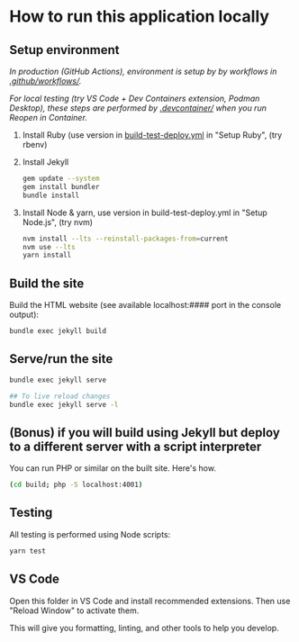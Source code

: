 # How to run this application locally

## Setup environment

_In production (GitHub Actions), environment is setup by by workflows in [.github/workflows/](.github/workflows/)._

_For local testing (try VS Code + Dev Containers extension, Podman Desktop), these steps are performed by [.devcontainer/](.devcontainer/) when you run Reopen in Container._

1. Install Ruby (use version in [build-test-deploy.yml](https://github.com/fulldecent/github-pages-template/blob/main/.github/workflows/build-test-deploy.yml) in "Setup Ruby", (try rbenv)

1. Install Jekyll

   ```sh
   gem update --system
   gem install bundler
   bundle install
   ```

1. Install Node & yarn, use version in build-test-deploy.yml in "Setup Node.js", (try nvm)

   ```sh
   nvm install --lts --reinstall-packages-from=current
   nvm use --lts
   yarn install
   ```

## Build the site

Build the HTML website (see available localhost:#### port in the console output):

```sh
bundle exec jekyll build
```

## Serve/run the site

```sh
bundle exec jekyll serve
```
```sh
## To live reload changes
bundle exec jekyll serve -l
```

## (Bonus) if you will build using Jekyll but deploy to a different server with a script interpreter

You can run PHP or similar on the built site. Here's how.

```sh
(cd build; php -S localhost:4001)
```

## Testing

All testing is performed using Node scripts:

```sh
yarn test
```

## VS Code

Open this folder in VS Code and install recommended extensions. Then use "Reload Window" to activate them.

This will give you formatting, linting, and other tools to help you develop.
